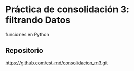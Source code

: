 # Práctica de consolidación 3: filtrando Datos

funciones en Python

## Repositorio

https://github.com/est-md/consolidacion_m3.git